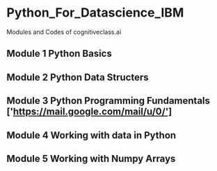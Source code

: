# Python_For_Datascience_IBM
 Modules and Codes of cognitiveclass.ai
## Module 1 Python Basics
## Module 2 Python Data Structers
## Module 3 Python Programming Fundamentals ['https://mail.google.com/mail/u/0/']
## Module 4 Working with data in Python
## Module 5 Working with Numpy Arrays
